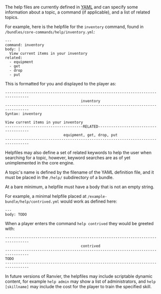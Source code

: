 The help files are currently defined in [YAML](www.yaml.org/) and can specify some information about a topic, a command (if applicable), and a list of related topics.

For example, here is the helpfile for the `inventory` command, found in `/bundles/core-commands/help/inventory.yml`:
```
---
command: inventory
body: |
  View current items in your inventory
related:
  - equipment
  - get
  - drop
  - put
```

This is formatted for you and displayed to the player as:
```
---------------------------------------------------------------------------------
                                   inventory
---------------------------------------------------------------------------------
Syntax: inventory

View current items in your inventory
------------------------------------RELATED--------------------------------------
                           equipment, get, drop, put
---------------------------------------------------------------------------------
```

Helpfiles may also define a set of related keywords to help the user when searching for a topic, however, keyword searches are as of yet unimplemented in the core engine.

A topic's name is defined by the filename of the YAML definition file, and it must be placed in the `/help/` subdirectory of a bundle.

At a bare minimum, a helpfile must have a body that is not an empty string.

For example, a minimal helpfile placed at `/example-bundle/help/contrived.yml` would work as defined here:
```
---
body: TODO
```

When a player enters the command `help contrived` they would be greeted with:
```
---------------------------------------------------------------------------------
                                   contrived
---------------------------------------------------------------------------------
TODO
---------------------------------------------------------------------------------
```

In future versions of Ranvier, the helpfiles may include scriptable dynamic content, for example `help admin` may show a list of administrators, and `help [skillname]` may include the cost for the player to train the specified skill.